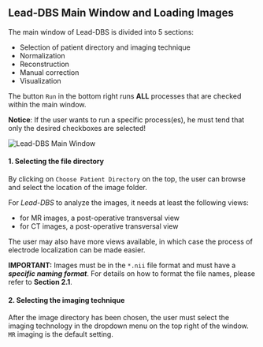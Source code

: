 ## Lead-DBS Main Window and Loading Images
The main window of Lead-DBS is divided into 5 sections:
- Selection of patient directory and imaging technique
- Normalization
- Reconstruction
- Manual correction
- Visualization

The button `Run` in the bottom right runs **ALL** processes that are checked within the main window.

**Notice**: If the user wants to run a specific process(es), he must tend that only the desired checkboxes are selected!

![Lead-DBS Main Window]()

#### 1. Selecting the file directory

By clicking on `Choose Patient Directory` on the top, the user can browse and select the location of the image folder.

For _Lead-DBS_ to analyze the images, it needs at least the following views:
- for MR images, a post-operative transversal view
- for CT images, a post-operative transversal view

The user may also have more views available, in which case the process of electrode localization can be made easier.

**IMPORTANT:**
Images must be in the `*.nii` file format and must have a **_specific naming format_**. For details on how to format the file names, please refer to **Section 2.1**.

#### 2. Selecting the imaging technique

After the image directory has been chosen, the user must select the imaging technology in the dropdown menu on the top right of the window. `MR` imaging is the default setting.
